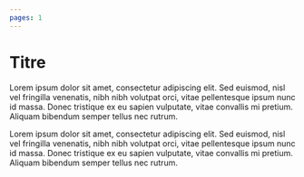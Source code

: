 ```yaml
---
pages: 1
---
```


# Titre

Lorem ipsum dolor sit amet, consectetur adipiscing elit. Sed euismod, nisl vel fringilla venenatis, nibh nibh volutpat orci, vitae pellentesque ipsum nunc id massa. Donec tristique ex eu sapien vulputate, vitae convallis mi pretium. Aliquam bibendum semper tellus nec rutrum.

Lorem ipsum dolor sit amet, consectetur adipiscing elit. Sed euismod, nisl vel fringilla venenatis, nibh nibh volutpat orci, vitae pellentesque ipsum nunc id massa. Donec tristique ex eu sapien vulputate, vitae convallis mi pretium. Aliquam bibendum semper tellus nec rutrum.